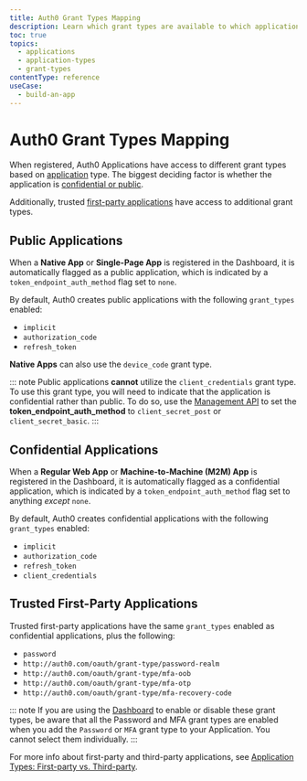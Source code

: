 ```yaml
---
title: Auth0 Grant Types Mapping
description: Learn which grant types are available to which application types with Auth0.
toc: true
topics:
  - applications
  - application-types
  - grant-types
contentType: reference
useCase:
  - build-an-app
---
```


# Auth0 Grant Types Mapping

When registered, Auth0 Applications have access to different grant types based on [application](/applications) type. The biggest deciding factor is whether the application is [confidential or public](/applications/concepts/app-types-confidential-public).

Additionally, trusted [first-party applications](/applications/concepts/app-types-first-third-party) have access to additional grant types.

## Public Applications

When a **Native App** or **Single-Page App** is registered in the Dashboard, it is automatically flagged as a public application, which is indicated by a `token_endpoint_auth_method` flag set to `none`.

By default, Auth0 creates public applications with the following `grant_types` enabled:

* `implicit`
* `authorization_code`
* `refresh_token`

**Native Apps** can also use the `device_code` grant type.

::: note
Public applications **cannot** utilize the `client_credentials` grant type. To use this grant type, you will need to indicate that the application is confidential rather than public. To do so, use the [Management API](/api/management/v2#!/Clients/patch_clients_by_id) to set the **token_endpoint_auth_method** to `client_secret_post` or `client_secret_basic`.
:::

## Confidential Applications

When a **Regular Web App** or **Machine-to-Machine (M2M) App** is registered in the Dashboard, it is automatically flagged as a confidential application, which is indicated by a `token_endpoint_auth_method` flag set to anything *except* `none`. 

By default, Auth0 creates confidential applications with the following `grant_types` enabled:

* `implicit`
* `authorization_code`
* `refresh_token`
* `client_credentials`

## Trusted First-Party Applications

Trusted first-party applications have the same `grant_types` enabled as confidential applications, plus the following:

* `password`
* `http://auth0.com/oauth/grant-type/password-realm`
* `http://auth0.com/oauth/grant-type/mfa-oob`
* `http://auth0.com/oauth/grant-type/mfa-otp`
* `http://auth0.com/oauth/grant-type/mfa-recovery-code`

::: note
If you are using the [Dashboard](${manage_url}) to enable or disable these grant types, be aware that all the Password and MFA grant types are enabled when you add the `Password` or `MFA` grant type to your Application. You cannot select them individually.
:::

For more info about first-party and third-party applications, see [Application Types: First-party vs. Third-party](/applications/concepts/app-types-first-third-party).
